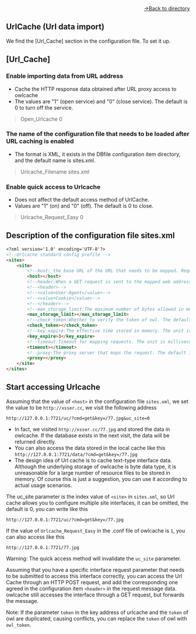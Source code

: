 [<p align="right">->Back to directory</p>](0.directory.md)

## UrlCache (Url data import)
We find the [Url_Cache] section in the configuration file. To set it up.  

## [Url_Cache]
### Enable importing data from URL address
* Cache the HTTP response data obtained after URL proxy access to owlcache
* The values are "1" (open service) and "0" (close service). The default is 0 to turn off the service.  
>Open_Urlcache 0

### The name of the configuration file that needs to be loaded after URL caching is enabled
* The format is XML, it exists in the DBfile configuration item directory, and the default name is sites.xml.
>Urlcache_Filename sites.xml

### Enable quick access to Urlcache
* Does not affect the default access method of UrlCache.
* Values are "1" (on) and "0" (off). The default is 0 to close.  
>Urlcache_Request_Easy 0



## Description of the configuration file sites.xml
```markdown
<?xml version='1.0' encoding='UTF-8'?>
<!--Urlcache standard config profile -->
<sites>
    <site>
        <!--host: the base URL of the URL that needs to be mapped. Required. The default value is empty. Example: https://www.xsser.cc-->
        <host></host>
        <!--header:When a GET request is sent to the mapped web address, the subitem of the current HTTP request `request headers` will be forwarded to the mapped web address. The default is empty.-->
        <!--<header>-->
        <!--<value>User-Agent</value>-->
        <!--<value>Cookie</value>-->
        <!--</header>-->
        <!--max_storage_limit:The maximum number of bytes allowed in memory for the data returned by the mapping request. The unit is byte. The default maximum value is 5242880byte - > 5M -->
        <max_storage_limit></max_storage_limit>
        <!--check_token:Whether to verify the token of owl. The default is 0. 0 is off and 1 is on.-->
        <check_token></check_token>
        <!--key_expire:The effective time stored in memory. The unit is seconds. The default value is 0. 0 is permanent.-->
        <key_expire>3</key_expire>
        <!--timeout:Timeout for mapping requests. The unit is milliseconds. Default 5000ms - > 5S -->
        <timeout></timeout>
        <!--proxy:The proxy server that maps the request. The default is empty.Example: 77.77.77.77:7070  -->
        <proxy></proxy>
    </site>
</sites>
```

## Start accessing Urlcache
Assuming that the value of `<host>` in the configuration file `sites.xml`, we set the value to be `http://xsser.cc`, we visit the following address   
~~~shell
http://127.0.0.1:7721/uc/?cmd=get&key=/77.jpg&uc_site=0
~~~
* In fact, we visited `http://xsser.cc/77.jpg` and stored the data in owlcache. If the database exists in the next visit, the data will be returned directly.     
* You can also access the data stored in the local cache like this `http://127.0.0.1:7721/data/?cmd=get&key=/77.jpg`   
* The design idea of Url cache is to cache text-type interface data. Although the underlying storage of owlcache is byte data type, it is unreasonable for a large number of resource files to be stored in memory. Of course this is just a suggestion, you can use it according to actual usage scenarios.       

The uc_site parameter is the index value of `<site>` in `sites.xml`, so Url cache allows you to configure multiple site interfaces, it can be omitted, the default is 0, you can write like this         
~~~shell
http://127.0.0.1:7721/uc/?cmd=get&key=/77.jpg
~~~

If the value of `Urlcache_Request_Easy` in the .conf file of owlcache is `1`, you can also access like this  
~~~shell
http://127.0.0.1:7721/77.jpg
~~~
Warning: The quick access method will invalidate the `uc_site` parameter.     

Assuming that you have a specific interface request parameter that needs to be submitted to access this interface correctly, you can access the Url Cache through an HTTP POST request, and add the corresponding one agreed in the configuration item `<header>` in the request message data. owlcache still accesses the interface through a GET request, but forwards the message.    

Note: If the parameter `token` in the key address of urlcache and the `token` of owl are duplicated, causing conflicts, you can replace the `token` of owl with `owl_token`.       

   